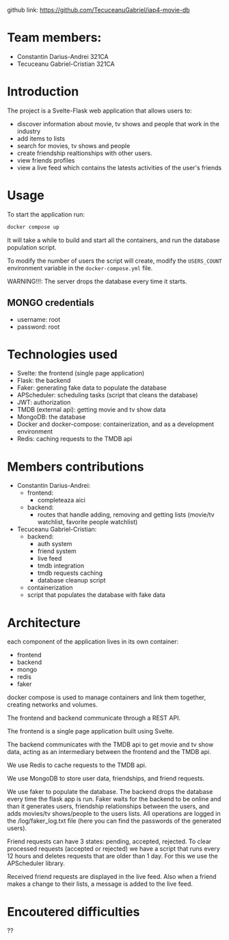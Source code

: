 github link: https://github.com/TecuceanuGabriel/iap4-movie-db

# Team members:

- Constantin Darius-Andrei 321CA
- Tecuceanu Gabriel-Cristian 321CA

# Introduction

The project is a Svelte-Flask web application that allows users to:

- discover information about movie, tv shows and people that work in the industry
- add items to lists
- search for movies, tv shows and people
- create friendship realtionships with other users.
- view friends profiles
- view a live feed which contains the latests activities of the user's friends

# Usage

To start the application run:

```bash
docker compose up
```

It will take a while to build and start all the containers, and run the
database population script.

To modify the number of users the script will create, modify the `USERS_COUNT`
environment variable in the `docker-compose.yml` file.

WARNING!!!: The server drops the database every time it starts.

## MONGO credentials

- username: root
- password: root

# Technologies used

- Svelte: the frontend (single page application)
- Flask: the backend
- Faker: generating fake data to populate the database
- APScheduler: scheduling tasks (script that cleans the database)
- JWT: authorization
- TMDB (external api): getting movie and tv show data
- MongoDB: the database
- Docker and docker-compose: containerization, and as a development environment
- Redis: caching requests to the TMDB api

# Members contributions

- Constantin Darius-Andrei:
  - frontend:
    - completeaza aici
  - backend:
    - routes that handle adding, removing and getting lists (movie/tv watchlist,
      favorite people watchlist)
- Tecuceanu Gabriel-Cristian:
  - backend:
    - auth system
    - friend system
    - live feed
    - tmdb integration
    - tmdb requests caching
    - database cleanup script
  - containerization
  - script that populates the database with fake data

# Architecture

each component of the application lives in its own container:

- frontend
- backend
- mongo
- redis
- faker

docker compose is used to manage containers and link them together,
creating networks and volumes.

The frontend and backend communicate through a REST API.

The frontend is a single page application built using Svelte.

The backend communicates with the TMDB api to get movie and tv show data,
acting as an intermediary between the frontend and the TMDB api.

We use Redis to cache requests to the TMDB api.

We use MongoDB to store user data, friendships, and friend requests.

We use faker to populate the database. The backend drops the database every
time the flask app is run. Faker waits for the backend to be online and than
it generates users, friendship relationships between the users, and adds
movies/tv shows/people to the users lists. All operations are logged in the
/log/faker_log.txt file (here you can find the passwords of the generated users).

Friend requests can have 3 states: pending, accepted, rejected. To clear
processed requests (accepted or rejected) we have a script that runs every
12 hours and deletes requests that are older than 1 day. For this we use
the APScheduler library.

Received friend requests are displayed in the live feed. Also when a friend
makes a change to their lists, a message is added to the live feed.

# Encoutered difficulties

??
